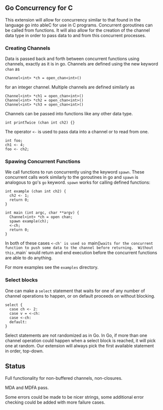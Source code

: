 ## Go Concurrency for C
This extension will allow for concurrency similar to that found in the language go
into ableC for use in C programs.  Concurrent goroutines can be called from functions.
It will also allow for the creation of the channel data type in order to pass data
to and from this concurrent processes.

### Creating Channels
Data is passed back and forth between concurrent functions using channels, exactly as
it is in go.  Channels are defined using the new keyword `chan` as
```
Channel<int> *ch = open_chan<int>()
```
for an integer channel.  Multiple channels are defined similarly as
```
Channel<int> *ch1 = open_chan<int>()
Channel<int> *ch2 = open_chan<int>()
Channel<int> *ch3 = open_chan<int>()
```
Channels can be passed into functions like any other data type.
```
int printTwice (chan int ch2) {}
```
The operator `<-` is used to pass data into a channel or to read from one.
```
int foo;
ch1 <- 4;
foo <- ch2;
```
### Spawing Concurrent Functions
We call functions to run concurrently using the keyword `spawn`.  These concurrent calls
work similarly to the goroutines in go and `spawn` is analogous to go's `go` keyword.
`spawn` works for calling defined functions:
```
int example (chan int ch2) {
  ch2 <- 1;
  return 0;
}

int main (int argc, char **argv) {
  Channel<int> *ch = open chan;
  spawn example(ch);
  <-ch;
  return 0; 
}
```
In both of these cases `<-ch' is used so `main()` waits for the concurrent
function to push some data to the channel before returning.  Without this,
`main` would return and end execution before the concurrent functions are
able to do anything.

For more examples see the `examples` directory.

### Select blocks
One can make a `select` statement that waits for one of any number of channel
operations to happen, or on default proceeds on without blocking.

```
select {
  case ch <- 2:
  case v = <-ch:
  case <-ch:
  default:
}
```

Select statements are not randomized as in Go. In Go, if more than one channel
operation could happen when a select block is reached, it will pick one at random.
Our extension will always pick the first available statement in order, top-down.

## Status

Full functionality for non-buffered channels, non-closures.

MDA and MDFA pass.

Some errors could be made to be nicer strings, some 
additional error checking could be added with more
failure cases. 
 